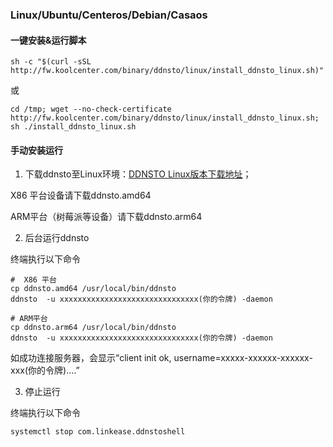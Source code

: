 ### Linux/Ubuntu/Centeros/Debian/Casaos

#### 一键安装&运行脚本
``` shell
sh -c "$(curl -sSL http://fw.koolcenter.com/binary/ddnsto/linux/install_ddnsto_linux.sh)"
```
或
``` shell
cd /tmp; wget --no-check-certificate http://fw.koolcenter.com/binary/ddnsto/linux/install_ddnsto_linux.sh; sh ./install_ddnsto_linux.sh
```

#### 手动安装运行
1. 下载ddnsto至Linux环境：[DDNSTO Linux版本下载地址](https://fw.koolcenter.com/binary/ddnsto/linux/)；


 X86 平台设备请下载ddnsto.amd64

 ARM平台（树莓派等设备）请下载ddnsto.arm64  

 2. 后台运行ddnsto
 
 终端执行以下命令
``` shell
#  X86 平台
cp ddnsto.amd64 /usr/local/bin/ddnsto
ddnsto  -u xxxxxxxxxxxxxxxxxxxxxxxxxxxxxxx(你的令牌) -daemon
```

``` shell
# ARM平台
cp ddnsto.arm64 /usr/local/bin/ddnsto
ddnsto  -u xxxxxxxxxxxxxxxxxxxxxxxxxxxxxxx(你的令牌) -daemon
```

如成功连接服务器，会显示“client init ok, username=xxxxx-xxxxxx-xxxxxx-xxx(你的令牌)....”

3. 停止运行

终端执行以下命令
``` shell
systemctl stop com.linkease.ddnstoshell
```